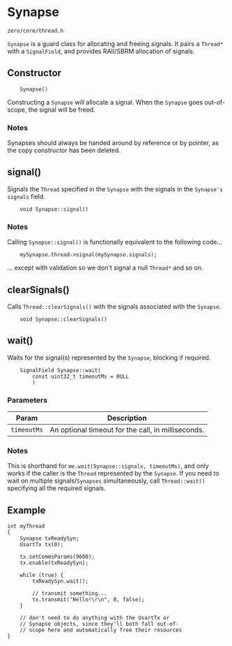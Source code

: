 # Synapse
```zero/core/thread.h```

```Synapse``` is a guard class for allocating and freeing signals. It pairs a ```Thread*``` with a ```SignalField```, and provides RAII/SBRM allocation of signals.

## Constructor
```
    Synapse()
```
Constructing a ```Synapse``` will allocate a signal. When the ```Synapse``` goes out-of-scope, the signal will be freed.

### Notes
Synapses should always be handed around by reference or by pointer, as the copy constructor has been deleted.

## signal()
Signals the ```Thread``` specified in the ```Synapse``` with the signals in the ```Synapse's``` ```signals``` field.
```
    void Synapse::signal()
```

### Notes
Calling ```Synapse::signal()``` is functionally equivalent to the following code...
```
    mySynapse.thread->signal(mySynapse.signals);
```
... except with validation so we don't signal a null ```Thread*``` and so on.

## clearSignals()
Calls ```Thread::clearSignals()``` with the signals associated with the ```Synapse```.
```
    void Synapse::clearSignals()
```

## wait()
Waits for the signal(s) represented by the ```Synapse```, blocking if required. 
```
    SignalField Synapse::wait(
        const uint32_t timeoutMs = 0ULL
        )
```

### Parameters
|Param|Description|
|-----|-----------|
|```timeoutMs```|An optional timeout for the call, in milliseconds.|

### Notes
This is shorthand for ```me.wait(Synapse::signals, timeoutMs)```, and only works if the caller is the ```Thread``` represented by the ```Synapse```. If you need to wait on multiple signals/```Synapses``` simultaneously, call ```Thread::wait()``` specifying all the required signals.

## Example
```
int myThread
{
    Synapse txReadySyn;
    UsartTx tx(0);

    tx.setCommsParams(9600);
    tx.enable(txReadySyn);

    while (true) {
        txReadySyn.wait();

        // transmit something...
        tx.transmit("Hello!\r\n", 8, false);
    }

    // don't need to do anything with the UsartTx or
    // Synapse objects, since they'll both fall out-of-
    // scope here and automatically free their resources
}
```
